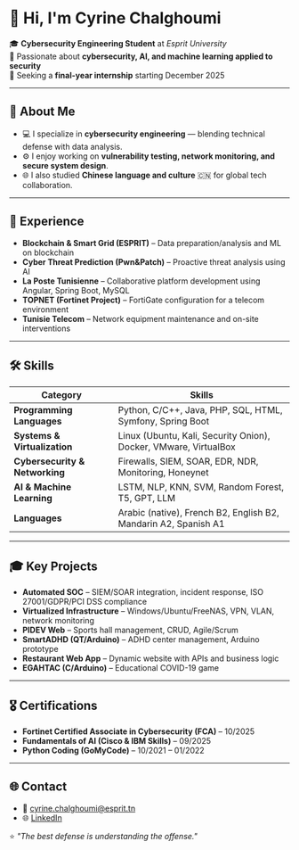 # 👋 Hi, I'm Cyrine Chalghoumi

🎓 **Cybersecurity Engineering Student** at *Esprit University*  
🔐 Passionate about  **cybersecurity, AI, and machine learning applied to security**  
📅 Seeking a **final-year internship** starting December 2025  

---

## 🧠 About Me
- 💻 I specialize in **cybersecurity engineering** — blending technical defense with data analysis.  
- ⚙️ I enjoy working on **vulnerability testing, network monitoring, and secure system design**.  
- 🌐 I also studied **Chinese language and culture** 🇨🇳 for global tech collaboration.  

---

## 💼 Experience
- **Blockchain & Smart Grid (ESPRIT)** – Data preparation/analysis and ML on blockchain  
- **Cyber Threat Prediction (Pwn&Patch)** – Proactive threat analysis using AI  
- **La Poste Tunisienne** – Collaborative platform development using Angular, Spring Boot, MySQL  
- **TOPNET (Fortinet Project)** – FortiGate configuration for a telecom environment  
- **Tunisie Telecom** – Network equipment maintenance and on-site interventions  

---

## 🛠 Skills

| Category | Skills |
|----------|--------|
| **Programming Languages** | Python, C/C++, Java, PHP, SQL, HTML, Symfony, Spring Boot |
| **Systems & Virtualization** | Linux (Ubuntu, Kali, Security Onion), Docker, VMware, VirtualBox |
| **Cybersecurity & Networking** | Firewalls, SIEM, SOAR, EDR, NDR, Monitoring, Honeynet |
| **AI & Machine Learning** | LSTM, NLP, KNN, SVM, Random Forest, T5, GPT, LLM |
| **Languages** | Arabic (native), French B2, English B2, Mandarin A2, Spanish A1 |

---

## 🎓 Key Projects
- **Automated SOC** – SIEM/SOAR integration, incident response, ISO 27001/GDPR/PCI DSS compliance  
- **Virtualized Infrastructure** – Windows/Ubuntu/FreeNAS, VPN, VLAN, network monitoring  
- **PIDEV Web** – Sports hall management, CRUD, Agile/Scrum  
- **SmartADHD (QT/Arduino)** – ADHD center management, Arduino prototype  
- **Restaurant Web App** – Dynamic website with APIs and business logic  
- **EGAHTAC (C/Arduino)** – Educational COVID-19 game  

---

## 🎖 Certifications
- **Fortinet Certified Associate in Cybersecurity (FCA)** – 10/2025  
- **Fundamentals of AI (Cisco & IBM Skills)** – 09/2025  
- **Python Coding (GoMyCode)** – 10/2021 – 01/2022  

---

## 🌐 Contact
- 📧 cyrine.chalghoumi@esprit.tn  
- 🌐 [LinkedIn](https://www.linkedin.com/in/votre-profil)


⭐ *"The best defense is understanding the offense."*

